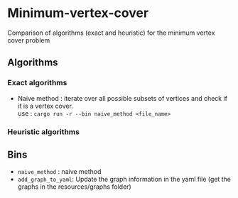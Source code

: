 # Minimum-vertex-cover
Comparison of algorithms (exact and heuristic) for the minimum vertex cover problem


## Algorithms
### Exact algorithms
* Naive method : iterate over all possible subsets of vertices and check if it is a vertex cover.  
use : `cargo run -r --bin naive_method <file_name>`

### Heuristic algorithms


## Bins 
* `naive_method` : naive method
* `add_graph_to_yaml`: Update the graph information in the yaml file (get the graphs in the resources/graphs folder)